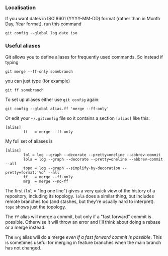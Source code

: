 ### Localisation

If you want dates in ISO 8601 (YYYY-MM-DD) format (rather than in
Month Day, Year format), run this command

```
git config --global log.date iso
```

### Useful aliases

Git allows you to define aliases for frequently used commands.  So
instead if typing

```
git merge --ff-only somebranch
```

you can just type (for example)

```
git ff somebranch
```

To set up aliases either use `git config` again:

```
git config --global alias.ff 'merge --ff-only'
```

Or edit your `~/.gitconfig` file so it contains a section `[alias]`
like this:

```
[alias]
        ff   = merge --ff-only
```

My full set of aliases is

```
[alias]
        lol = log --graph --decorate --pretty=oneline --abbrev-commit
        lola = log --graph --decorate --pretty=oneline --abbrev-commit --all
        topo = log --graph --simplify-by-decoration --pretty=format:'%d' --all
        ff   = merge --ff-only
        mrg  = merge --no-ff
```

The first (`lol` = "log one line") gives a very quick view of the
history of a repository, including its topology.  `lola` does a
similar thing, but includes remote branches too (and stashes, but
they're usually hard to interpret).  `topo` shows just the topology.

The `ff` alias will merge a commit, but only if a "fast forward"
commit is possible.  Otherwise it will throw an error and I'll think
about doing a rebase or a merge instead.

The `mrg` alias will do a merge *even if a fast forward commit is
possible*.  This is sometimes useful for merging in feature branches
when the main branch has not changed.
